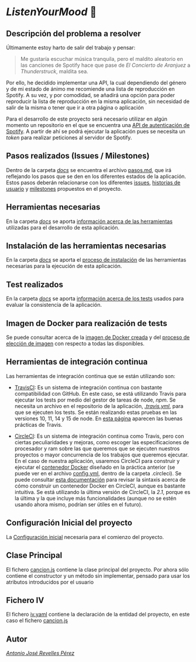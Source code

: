 # *ListenYourMood* :musical_note:

## Descripción del problema a resolver
Últimamente estoy harto de salir del trabajo y pensar:
  > Me gustaría escuchar música tranquila, pero el maldito aleatorio en las canciones de Spotify hace que pase de *El Concierto de Aranjuez* a *Thunderstruck*, maldita sea.
  
Por ello, he decidido implementar una API, la cual dependiendo del género y de mi estado de ánimo me recomiende una lista de reproducción en Spotify.
A su vez, y por comodidad, se añadirá una opción para poder reproducir la lista de reproducción en la misma aplicación, sin necesidad de salir de la misma o tener que ir a otra página o aplicación

Para el desarrollo de este proyecto será necesario utilizar en algún momento un repositorio en el que se encuentra una [API de autenticación de Spotify](https://github.com/spotify/web-api-auth-examples). A partir de ahí se podrá ejecutar la aplicación pues se necesita un *token* para realizar peticiones al servidor de Spotify.

## Pasos realizados (Issues / Milestones)

Dentro de la carpeta *[docs](https://github.com/AntonioRev/ListenYourMood/tree/master/docs)* se encuentra el archivo [pasos.md](https://github.com/AntonioRev/ListenYourMood/blob/master/docs/pasos.md), que irá reflejando los pasos que se den en los diferentes estados de la aplicación. Estos pasos deberán relacionarse con los diferentes [issues](https://github.com/AntonioRev/ListenYourMood/issues), [historias de usuario](https://github.com/AntonioRev/ListenYourMood/labels/user-stories) y [milestones](https://github.com/AntonioRev/ListenYourMood/milestones) propuestos en el proyecto.

## Herramientas necesarias
En la carpeta *[docs](https://github.com/AntonioRev/ListenYourMood/tree/master/docs)* se aporta [información acerca de las herramientas](https://github.com/AntonioRev/ListenYourMood/blob/master/docs/herramientas.md) utilizadas para el desarrollo de esta aplicación.

## Instalación de las herramientas necesarias
En la carpeta *[docs](https://github.com/AntonioRev/ListenYourMood/tree/master/docs)* se aporta el [proceso de instalación](https://github.com/AntonioRev/ListenYourMood/blob/master/docs/instalacionHerramientas.md) de las herramientas necesarias para la ejecución de esta aplicación.

## Test realizados
En la carpeta *[docs](https://github.com/AntonioRev/ListenYourMood/tree/master/docs)* se aporta [información acerca de los tests](https://github.com/AntonioRev/ListenYourMood/blob/master/docs/tests.md) usados para evaluar la consistencia de la aplicación.

## Imagen de Docker para realización de tests
Se puede consultar acerca de la [imagen de Docker creada](https://github.com/AntonioRev/ListenYourMood/blob/master/docs/Docker.md) y del [proceso de elección de imagen](https://github.com/AntonioRev/ListenYourMood/blob/master/docs/imagenesDocker.md) con respecto a todas las disponibles.

## Herramientas de integración continua
Las herramientas de integración continua que se están utilizando son:
- [TravisCI](https://travis-ci.com/): Es un sistema de integración continua con bastante compatibilidad con GitHub. En este caso, se está utilizando Travis para ejecutar los tests por medio del gestor de tareas de node, *npm*. Se necesita un archivo en el repositorio de la aplicación, *[.travis.yml](https://github.com/antoniorev/ListenYourMood/blob/master/.travis.yml)*, para que se ejecuten los tests. Se están realizando estas pruebas en las versiones 10, 11, 14 y 15 de node. En [esta página](https://docs.travis-ci.com/user/languages/javascript-with-nodejs/) aparecen las buenas prácticas de Travis.

- [CircleCI](https://circleci.com/): Es un sistema de integración continua como Travis, pero con ciertas peculiaridades y mejoras, como escoger las especificaciones de procesador y ram sobre las que queremos que se ejecuten nuestros proyectos o mayor concurrencia de los trabajos que queremos ejecutar. En el caso de nuestra aplicación, usaremos CircleCI para construir y ejecutar el [contenedor Docker](https://github.com/antoniorev/ListenYourMood/blob/master/Dockerfile) diseñado en la práctica anterior (se puede ver en el archivo [config.yml](https://github.com/antoniorev/ListenYourMood/blob/master/.circleci/config.yml), dentro de la carpeta .circleci). Se puede consultar [esta documentación](https://circleci.com/docs/2.0/building-docker-images/) para revisar la sintaxis acerca de cómo construir un contenedor Docker en CircleCI, aunque es bastante intuitiva. Se está utilizando la última versión de CircleCI, la *2.1*, porque es la última y la que incluye más funcionalidades (aunque no se estén usando ahora mismo, podrían ser útiles en el futuro).

## Configuración Inicial del proyecto
La [Configuración inicial](https://github.com/AntonioRev/ListenYourMood/blob/master/docs/ConfiguracionInicial.md) necesaria para el comienzo del proyecto.

## Clase Principal
El fichero [cancion.js](https://github.com/AntonioRev/ListenYourMood/blob/master/src/cancion.js) contiene la clase principal del proyecto. Por ahora sólo contiene el constructor y un método sin implementar, pensado para usar los atributos introducidos por el usuario

## Fichero IV
El fichero [iv.yaml](https://github.com/AntonioRev/ListenYourMood/blob/master/iv.yaml) contiene la declaración de la entidad del proyecto, en este caso el fichero [cancion.js](https://github.com/AntonioRev/ListenYourMood/blob/master/src/cancion.js)

## Autor
*[Antonio José Revelles Pérez](https://github.com/AntonioRev)*
